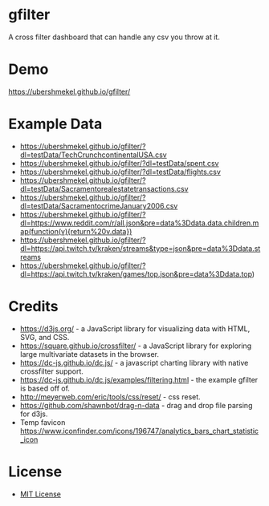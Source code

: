# gfilter
A cross filter dashboard that can handle any csv you throw at it.

# Demo
https://ubershmekel.github.io/gfilter/

# Example Data

* https://ubershmekel.github.io/gfilter/?dl=testData/TechCrunchcontinentalUSA.csv
* https://ubershmekel.github.io/gfilter/?dl=testData/spent.csv
* https://ubershmekel.github.io/gfilter/?dl=testData/flights.csv
* https://ubershmekel.github.io/gfilter/?dl=testData/Sacramentorealestatetransactions.csv
* https://ubershmekel.github.io/gfilter/?dl=testData/SacramentocrimeJanuary2006.csv
* https://ubershmekel.github.io/gfilter/?dl=https://www.reddit.com/r/all.json&pre=data%3Ddata.data.children.map(function(v){return%20v.data})
* https://ubershmekel.github.io/gfilter/?dl=https://api.twitch.tv/kraken/streams&type=json&pre=data%3Ddata.streams
* https://ubershmekel.github.io/gfilter/?dl=https://api.twitch.tv/kraken/games/top.json&pre=data%3Ddata.top)

# Credits
* https://d3js.org/ - a JavaScript library for visualizing data with HTML, SVG, and CSS.
* https://square.github.io/crossfilter/ - a JavaScript library for exploring large multivariate datasets in the browser.
* https://dc-js.github.io/dc.js/ - a javascript charting library with native crossfilter support.
* https://dc-js.github.io/dc.js/examples/filtering.html - the example gfilter is based off of.
* http://meyerweb.com/eric/tools/css/reset/ - css reset.
* https://github.com/shawnbot/drag-n-data - drag and drop file parsing for d3js.
* Temp favicon https://www.iconfinder.com/icons/196747/analytics_bars_chart_statistic_icon

# License

* [MIT License](https://www.opensource.org/licenses/MIT)
